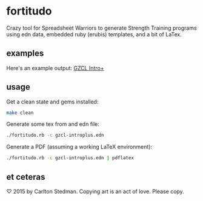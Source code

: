 # fortitudo

Crazy tool for Spreadsheet Warriors to generate Strength Training programs using edn data, embedded ruby (erubis) templates, and a bit of LaTex.

## examples

Here's an example output: [GZCL Intro+](https://drive.google.com/a/dyn.com/file/d/0B7W-DkIiFiYvOHdfY1hlN3FYMnc/view)

## usage

Get a clean state and gems installed:

```bash
make clean
```

Generate some tex from and edn file:

```bash
./fortitudo.rb -c gzcl-introplus.edn
```

Generate a PDF (assuming a working LaTeX environment):

```bash
./fortitudo.rb -c gzcl-introplus.edn | pdflatex
```

## et ceteras

♡ 2015 by Carlton Stedman. Copying art is an act of love. Please copy.
